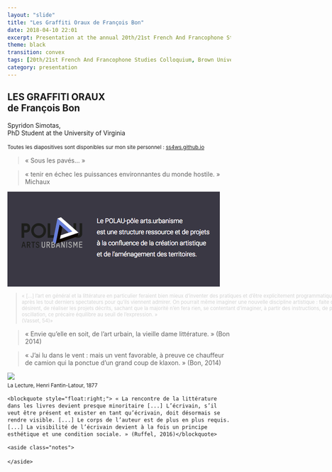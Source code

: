 ```yaml
---
layout: "slide"
title: "Les Graffiti Oraux de François Bon"
date: 2018-04-10 22:01
excerpt: Presentation at the annual 20th/21st French And Francophone Studies Colloquium, "Sous les pavés..." at Brown, RI
theme: black
transition: convex
tags: [20th/21st French And Francophone Studies Colloquium, Brown University, Sous les pavés...]
category: presentation
---
```

<!-- Page de titre -->
<section>
  <h2>LES GRAFFITI ORAUX <br>
  de François Bon</h2>
  <!-- <h3>ou la lecture à haute voix dans un espace public comme activisme radical</h3> -->
  <p>Spyridon Simotas, <br>
  PhD Student at the University of Virginia</p>
  <p>
  <small>Toutes les diapositives sont disponibles sur mon site personnel : <a href="ssw4s.github.io/my_collections/presentation/Brown/#/">ss4ws.github.io</a></small>
  </p>
</section>

<!-- 1. Introduction: «RONDS-POINTS» -->
<section data-background-image="/images/2018/04/Brown/ronds-points.png">


<!-- SPEAKER NOTES -->
  <aside class="notes">

  </aside>
<!-- END SPEAKER NOTES -->
</section>

<!-- 2. Sous les pavés -->
<section data-background-image="/images/2018/04/Brown/sous-les-paves.jpg">
  <blockquote>« Sous les pavés... »</blockquote>

<!-- SPEAKER NOTES -->
  <aside class="notes">

  </aside>
<!-- END SPEAKER NOTES -->
</section>

<!-- 3. Michaux -->
<section data-background-image="/images/2018/04/Brown/michaux.png">
  <blockquote>« tenir en échec les puissances environnantes du monde hostile. » Michaux</blockquote>

<!-- SPEAKER NOTES -->
  <aside class="notes">

  </aside>
<!-- END SPEAKER NOTES -->
</section>


<!-- 6. Introduction: POLAU -->
<section>
<img src="/images/2018/04/Brown/polau.png">

<!-- SPEAKER NOTES -->
  <aside class="notes">

  </aside>
<!-- END SPEAKER NOTES -->
</section>

<!-- 7. Vasset -->
<section data-background-image="/images/2018/04/Brown/livre-blanc.jpg">
<blockquote style="font-size:80%; color:#D3D3D3; width:1000px">
« […] l’art en général et la littérature en particulier feraient bien mieux d’inventer des pratiques et d’être explicitement programmatiques plutôt que de produire des objets finis et de courir après les tout derniers spectateurs pour qu’ils viennent admirer. On pourrait même imaginer une nouvelle discipline artistique : faite d’énoncés et de formules : charge aux amateurs, s’ils le désirent, de réaliser les projets décrits, sachant que la majorité n’en fera rien, se contentant d’imaginer, à partir des instructions, de possibles aboutissements, l’œuvre elle-même étant cette oscillation, ce précaire équilibre au seuil de l’expression. »<br> (Vasset, 54)»
</blockquote>

<!-- SPEAKER NOTES -->
  <aside class="notes">

  </aside>
<!-- END SPEAKER NOTES -->
</section>

<!-- 8. Envie -->
<section data-background-image="/images/2018/04/Brown/polau-st-pierre-des-corps-point-haut-8.jpg">
<blockquote>« Envie qu’elle en soit, de l’art urbain, la vieille dame littérature. » (Bon 2014)</blockquote>

<!-- SPEAKER NOTES -->
  <aside class="notes">

  </aside>
<!-- END SPEAKER NOTES -->
</section>

<!-- 9. Klaxon Exilé ici -->
<section data-background-image="/images/2018/04/Brown/bon-exile.png">
  <blockquote>« J’ai lu dans le vent : mais un vent favorable, à preuve ce chauffeur de camion qui la ponctue d’un grand coup de klaxon. » (Bon, 2014) </blockquote>

<!-- SPEAKER NOTES -->
  <aside class="notes">

  </aside>
<!-- END SPEAKER NOTES -->
</section>



<section>
<img src="https://upload.wikimedia.org/wikipedia/commons/5/5d/Fantin-Latour-La_Lecture-Lyon.jpg" style="height:600px;"><br>
<small>La Lecture, Henri Fantin-Latour, 1877</small>

<!-- SPEAKER NOTES -->
  <aside class="notes">

  </aside>
<!-- END SPEAKER NOTES -->
</section>



<section data-background-image="/images/2018/04/Brown/corps-auteur.png">

    <blockquote style="float:right;"> « La rencontre de la littérature dans les livres devient presque minoritaire [...] L’écrivain, s’il veut être présent et exister en tant qu’écrivain, doit désormais se rendre visible. [...] Le corps de l’auteur est de plus en plus requis. [...] La visibilité de l’écrivain devient à la fois un principe esthétique et une condition sociale. » (Ruffel, 2016)</blockquote>


  <!-- SPEAKER NOTES -->
    <aside class="notes">

    </aside>
  <!-- END SPEAKER NOTES -->
</section>
